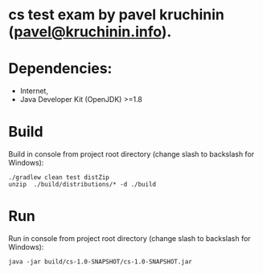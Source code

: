 # cs test exam by pavel kruchinin (pavel@kruchinin.info).

# Dependencies:

* Internet,
* Java Developer Kit (OpenJDK) >=1.8

# Build

Build in console from  project root directory (change slash to backslash for Windows):
```
./gradlew clean test distZip
unzip  ./build/distributions/* -d ./build
```

# Run

Run in console from  project root directory (change slash to backslash for Windows):
```
java -jar build/cs-1.0-SNAPSHOT/cs-1.0-SNAPSHOT.jar
```